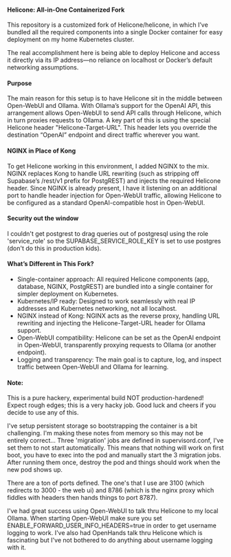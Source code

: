 <h4>Helicone: All-in-One Containerized Fork</h4>
This repository is a customized fork of Helicone/helicone, in which I’ve bundled all the required components into a single Docker container for easy deployment on my home Kubernetes cluster.

The real accomplishment here is being able to deploy Helicone and access it directly via its IP address—no reliance on localhost or Docker’s default networking assumptions.

<h4>Purpose</h4>
The main reason for this setup is to have Helicone sit in the middle between Open-WebUI and Ollama.
With Ollama’s support for the OpenAI API, this arrangement allows Open-WebUI to send API calls through Helicone, which in turn proxies requests to Ollama.
A key part of this is using the special Helicone header "Helicone-Target-URL".
This header lets you override the destination “OpenAI” endpoint and direct traffic wherever you want.

<h4>NGINX in Place of Kong</h4>
To get Helicone working in this environment, I added NGINX to the mix.
NGINX replaces Kong to handle URL rewriting (such as stripping off Supabase’s /rest/v1 prefix for PostgREST) and injects the required Helicone header.
Since NGINX is already present, I have it listening on an additional port to handle header injection for Open-WebUI traffic, allowing Helicone to be configured as a standard OpenAI-compatible host in Open-WebUI.

<h4>Security out the window</h4>
I couldn't get postgrest to drag queries out of postgresql using the role 'service_role' so the SUPABASE_SERVICE_ROLE_KEY is set to use postgres (don't do this in production kids).
 
<h4>What’s Different in This Fork?</h4>
<ul>
<li>Single-container approach: All required Helicone components (app, database, NGINX, PostgREST) are bundled into a single container for simpler deployment on Kubernetes.</li>
<li>Kubernetes/IP ready: Designed to work seamlessly with real IP addresses and Kubernetes networking, not all localhost.</li>
<li>NGINX instead of Kong: NGINX acts as the reverse proxy, handling URL rewriting and injecting the Helicone-Target-URL header for Ollama support.</li>
<li>Open-WebUI compatibility: Helicone can be set as the OpenAI endpoint in Open-WebUI, transparently proxying requests to Ollama (or another endpoint).</li>
<li>Logging and transparency: The main goal is to capture, log, and inspect traffic between Open-WebUI and Ollama for learning.</li>
</ul>
<h4>Note:</h4>
<p>This is a pure hackery, experimental build NOT production-hardened!
Expect rough edges; this is a very hacky job. Good luck and cheers if you decide to use any of this.</p>
<p>I've setup persistent storage so bootstrapping the container is a bit challenging. I'm making these notes from memory so this may not be entirely correct... Three 'migration' jobs are defined in supervisord.conf, I've set them to not start automatically. This means that nothing will work on first boot, you have to exec into the pod and manually start the 3 migration jobs. After running them once, destroy the pod and things should work when the new pod shows up.</p>
<p>There are a ton of ports defined.  The one's that I use are 3100 (which redirects to 3000 - the web ui) and 8786 (which is the nginx proxy which fiddles with headers then hands things to port 8787).</p>
<p>I've had great success using Open-WebUI to talk thru Helicone to my local Ollama. When starting Open-WebUI make sure you set ENABLE_FORWARD_USER_INFO_HEADERS=true in order to get username logging to work.  I've also had OpenHands talk thru Helicone which is fascinating but I've not bothered to do anything about username logging with it.</p>
